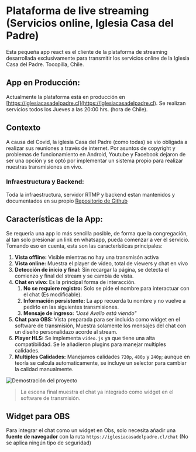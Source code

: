 # Plataforma de live streaming (Servicios online, Iglesia Casa del Padre)

Esta pequeña app react es el cliente de la plataforma de streaming desarrollada exclusivamente para transmitir los servicios online de la Iglesia Casa del Padre. Tocopilla, Chile.

## App en Producción:
Actualmente la plataforma está en producción en [https://iglesiacasadelpadre.cl](https://iglesiacasadelpadre.cl). Se realizan servicios todos los Jueves a las 20:00 hrs. (hora de Chile).

## Contexto

A causa del Covid, la iglesia Casa del Padre (como todas) se vio obligada a realizar sus reuniones a través de internet. Por asuntos de copyright y problemas de funcionamiento en Android, Youtube y Facebook dejaron de ser una opción y se optó por implementar un sistema propio para realizar nuestras transmisiones en vivo.

### Infraestructura y Backend:
Toda la infraestructura, servidor RTMP y backend estan mantenidos y documentados en su propio [Repositorio de Github](https://github.com/pepelias/casadelpadre-online)

## Características de la App:

Se requería una app lo más sencilla posible, de forma que la congregación, al tan solo presionar un link en whatsapp, pueda comenzar a ver el servicio. Tomando eso en cuenta, esta son las características principales:

1. **Vista offline:** Visible mientras no hay una transmisón activa
2. **Vista online:** Muestra el player de video, total de viewers y chat en vivo
3. **Detección de inicio y final:** Sin recargar la página, se detecta el comienzo y final del stream y se cambia de vista.
4. **Chat en vivo:** Es la principal forma de interacción.
   1. **No se requiere registro:** Solo se pide el nombre para interactuar con el chat (Es modificable).
   2. **Información persistente:** La app recuerda tu nombre y no vuelve a pedirlo en las siguientes transmisiones.
   3. **Mensaje de ingreso:** *"José Avello está viendo"*
5. **Chat para OBS:** Vista preparada para ser incluida como widget en el software de transmisión, Muestra solamente los mensajes del chat con un diseño personalidazo acorde al stream.
6. **Player HLS:** Se implementa `video.js` ya que tiene una alta compatibilidad. Se le añadieron plugins para manejar multiples calidades.
7. **Multiples Calidades:** Manejamos calidades `720p`, `480p` y `240p`; aunque en teoría se calcula automaticamente, se incluye un selector para cambiar la calidad manualmente.

![Demostración del proyecto](demo_readme.gif)

> La escena final muestra el chat ya integrado como widget en el software de transmisión.

## Widget para OBS
Para integrar el chat como un widget en Obs, solo necesita añadir una **fuente de navegador** con la ruta `https://iglesiacasadelpadre.cl/chat` (No se aplica ningún tipo de seguridad)